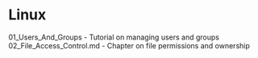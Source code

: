 # Linux

01_Users_And_Groups - Tutorial on managing users and groups
02_File_Access_Control.md - Chapter on file permissions and ownership
